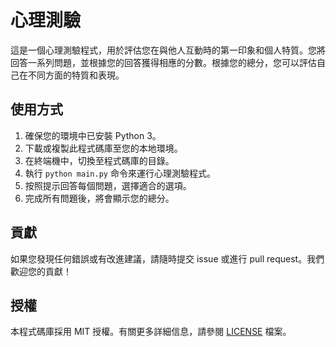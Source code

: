 # 心理測驗

這是一個心理測驗程式，用於評估您在與他人互動時的第一印象和個人特質。您將回答一系列問題，並根據您的回答獲得相應的分數。根據您的總分，您可以評估自己在不同方面的特質和表現。

## 使用方式

1. 確保您的環境中已安裝 Python 3。
2. 下載或複製此程式碼庫至您的本地環境。
3. 在終端機中，切換至程式碼庫的目錄。
4. 執行 `python main.py` 命令來運行心理測驗程式。
5. 按照提示回答每個問題，選擇適合的選項。
6. 完成所有問題後，將會顯示您的總分。

## 貢獻

如果您發現任何錯誤或有改進建議，請隨時提交 issue 或進行 pull request。我們歡迎您的貢獻！

## 授權

本程式碼庫採用 MIT 授權。有關更多詳細信息，請參閱 [LICENSE](LICENSE) 檔案。

